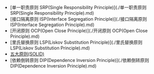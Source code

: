 - [单一职责原则 SRP(Single Responsibility Principle)](./单一职责原则 SRP(Single Responsibility Principle).md)
- [接口隔离原则 ISP(Interface Segregation Principle)](./接口隔离原则 ISP(Interface Segregation Principle).md)
- [开闭原则 OCP(Open Close Principle)](./开闭原则 OCP(Open Close Principle).md)
- [里氏替换原则 LSP(Liskov Substitution Principle)](./里氏替换原则 LSP(Liskov Substitution Principle).md)
- [五大原则(SOLID)](./五大原则(SOLID).md)
- [依赖倒转原则 DIP(Dependence Inversion Principle)](./依赖倒转原则 DIP(Dependence Inversion Principle).md)
